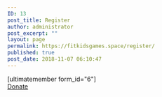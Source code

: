 ```yaml
---
ID: 13
post_title: Register
author: administrator
post_excerpt: ""
layout: page
permalink: https://fitkidsgames.space/register/
published: true
post_date: 2018-11-07 06:10:47
---
```

[ultimatemember form_id="6"]		
			<a href="https://fitkidsgames.space/donation/" role="button">
						Donate
					</a>